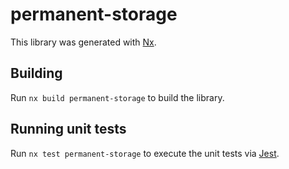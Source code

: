 # permanent-storage

This library was generated with [Nx](https://nx.dev).

## Building

Run `nx build permanent-storage` to build the library.

## Running unit tests

Run `nx test permanent-storage` to execute the unit tests via [Jest](https://jestjs.io).
